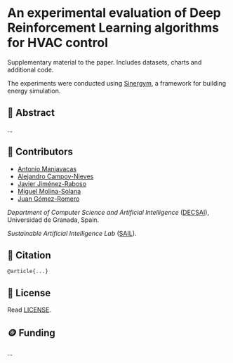 # An experimental evaluation of Deep Reinforcement Learning algorithms for HVAC control

Supplementary material to the paper. Includes datasets, charts and additional code.

The experiments were conducted using [Sinergym](https://github.com/ugr-sail/sinergym), a framework for building energy simulation.

## 📖 Abstract

...

## 👥 Contributors

* [Antonio Manjavacas](manjavacas@ugr.es)
* [Alejandro Campoy-Nieves](alejandroac79@correo.ugr.es)
* [Javier Jiménez-Raboso](javi.j21@gmail.com)
* [Miguel Molina-Solana](miguelmolina@ugr.es)
* [Juan Gómez-Romero](jgomez@decsai.ugr.es)

_Department of Computer Science and Artificial Intelligence_ ([DECSAI](https://decsai.ugr.es/)), Universidad de Granada, Spain.

_Sustainable Artificial Intelligence Lab_ ([SAIL](https://wpd.ugr.es/~sail/)).

## 📝 Citation

```
@article{...}
```

## 📄 License

Read [LICENSE](https://github.com/ugr-sail/paper-drl_building/blob/main/LICENSE).

## 🪙 Funding

...
